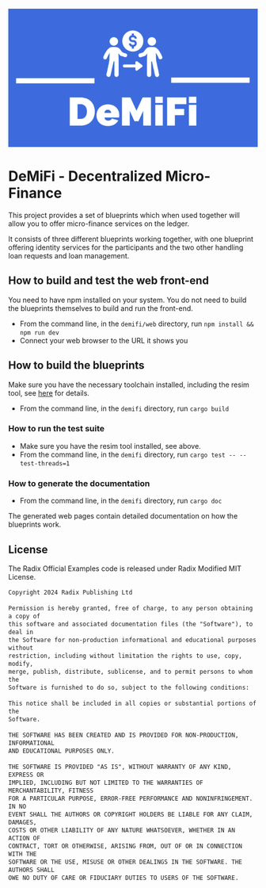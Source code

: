 ![](./web/public/DeMiFi%20logo.png)

# DeMiFi - Decentralized Micro-Finance
This project provides a set of blueprints which when used together
will allow you to offer micro-finance services on the ledger.

It consists of three different blueprints working together, with one
blueprint offering identity services for the participants and the two
other handling loan requests and loan management.

## How to build and test the web front-end
You need to have npm installed on your system. You do not need to
build the blueprints themselves to build and run the front-end.
- From the command line, in the `demifi/web` directory, run `npm
  install && npm run dev`
- Connect your web browser to the URL it shows you

## How to build the blueprints
Make sure you have the necessary toolchain installed, including the
resim tool, see
[here](https://docs.radixdlt.com/main/scrypto/getting-started/install-scrypto.html)
for details.
- From the command line, in the `demifi` directory, run `cargo build`

### How to run the test suite
- Make sure you have the resim tool installed, see above.
- From the command line, in the `demifi` directory, run `cargo test --
  --test-threads=1`

### How to generate the documentation
- From the command line, in the `demifi` directory, run `cargo doc`

The generated web pages contain detailed documentation on how the
blueprints work.


## License

The Radix Official Examples code is released under Radix Modified MIT License.

    Copyright 2024 Radix Publishing Ltd

    Permission is hereby granted, free of charge, to any person obtaining a copy of
    this software and associated documentation files (the "Software"), to deal in
    the Software for non-production informational and educational purposes without
    restriction, including without limitation the rights to use, copy, modify,
    merge, publish, distribute, sublicense, and to permit persons to whom the
    Software is furnished to do so, subject to the following conditions:

    This notice shall be included in all copies or substantial portions of the
    Software.

    THE SOFTWARE HAS BEEN CREATED AND IS PROVIDED FOR NON-PRODUCTION, INFORMATIONAL
    AND EDUCATIONAL PURPOSES ONLY.

    THE SOFTWARE IS PROVIDED "AS IS", WITHOUT WARRANTY OF ANY KIND, EXPRESS OR
    IMPLIED, INCLUDING BUT NOT LIMITED TO THE WARRANTIES OF MERCHANTABILITY, FITNESS
    FOR A PARTICULAR PURPOSE, ERROR-FREE PERFORMANCE AND NONINFRINGEMENT. IN NO
    EVENT SHALL THE AUTHORS OR COPYRIGHT HOLDERS BE LIABLE FOR ANY CLAIM, DAMAGES,
    COSTS OR OTHER LIABILITY OF ANY NATURE WHATSOEVER, WHETHER IN AN ACTION OF
    CONTRACT, TORT OR OTHERWISE, ARISING FROM, OUT OF OR IN CONNECTION WITH THE
    SOFTWARE OR THE USE, MISUSE OR OTHER DEALINGS IN THE SOFTWARE. THE AUTHORS SHALL
    OWE NO DUTY OF CARE OR FIDUCIARY DUTIES TO USERS OF THE SOFTWARE.

